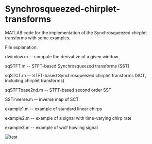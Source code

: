 # Synchrosqueezed-chirplet-transforms
MATLAB code for the implementation of the Synchrosqueezed chirplet transforms with some examples.

File explanation:

dwindow.m -- compute the derivative of a given window

sqSTFT.m -- STFT-based Synchrosqueezed transforms (SST)

sqSTCT.m -- STFT-based Synchrosqueezed chirplet transforms (SCT, including chirplet transforms)

sqSTFTbase2nd.m -- STFT-based second order SST

SSTinverse.m -- inverse map of SCT

example1.m -- example of standard linear chirps

example2.m -- example of a signal with time-varying chirp rate

example3.m -- example of wolf howling signal

![test](https://github.com/ziyuchen7/Synchrosqueezed-chirplet-transforms/edit/main/example1-CT3Dview.gif)

